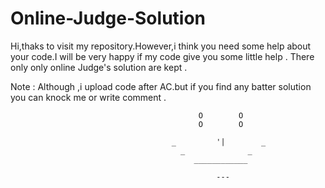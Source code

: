 # Online-Judge-Solution

Hi,thaks to visit my repository.However,i think you need some help about your code.I will be very happy if my code give you some little help .
There only only online Judge's solution are kept .


Note : Although ,i upload code after AC.but if you find any batter solution you can knock me or write comment . 
          
          
          
                                               
                                           
                                       
                                              O        O    
                                              O        O
                                                   
                                        _         '|        _    
                                          _              _     
                                             ____________
                                                             
                                                  ---
                                           
                                                 

